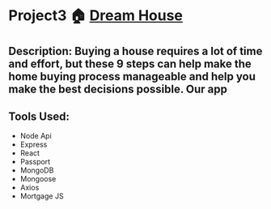 # Project3 :house:  [Dream House](https://newdreamhouse.herokuapp.com)
## Description: Buying a house requires a lot of time and effort, but these 9 steps can help make the home buying process manageable and help you make the best decisions possible. Our app 


## Tools Used: 
* Node Api
* Express 
* React
* Passport
* MongoDB
* Mongoose
* Axios
* Mortgage JS
